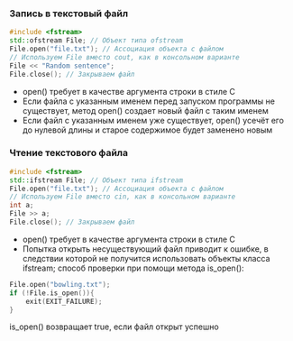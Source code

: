 ### Запись в текстовый файл

```cpp
#include <fstream>
std::ofstream File; // Объект типа ofstream
File.open("file.txt"); // Ассоциация объекта с файлом
// Используем File вместо cout, как в консольном варианте
File << "Random sentence";
File.close(); // Закрываем файл
```
- open() требует в качестве аргумента строки в стиле C
- Если файла с указанным именем перед запуском программы не существует, метод open() создает новый файл с таким именем
- Если файл с указанным именем уже существует, open() усечёт его до нулевой длины и старое содержимое будет заменено новым
### Чтение текстового файла

```cpp
#include <fstream>
std::ifstream File; // Объект типа ifstream
File.open("file.txt"); // Ассоциация объекта с файлом
// Используем File вместо cin, как в консольном варианте
int a;
File >> a;
File.close(); // Закрываем файл
```
- open() требует в качестве аргумента строки в стиле C
- Попытка открыть несуществующий файл приводит к ошибке, в следствии которой не получится использовать объекты класса ifstream; способ проверки при помощи метода is_open():
```cpp
File.open("bowling.txt");
if (!File.is_open()){
	exit(EXIT_FAILURE);
}
```
is_open() возвращает true, если файл открыт успешно